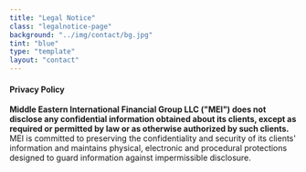 ```yaml
---
title: "Legal Notice"
class: "legalnotice-page"
background: "../img/contact/bg.jpg"
tint: "blue"
type: "template"
layout: "contact"
---
```

<div class="container content-contact-left">
  <h4>Privacy Policy</h4>
  <p>
    <span>
        <strong>
            Middle Eastern International Financial Group LLC ("MEI") does not disclose any confidential information obtained about its clients,
            except as required or permitted by law or as otherwise authorized by such clients.
        </strong>
    </span>   MEI is committed to preserving the confidentiality and security of its clients' information and maintains
    physical, electronic and procedural protections designed to guard information against impermissible disclosure.
  </p>
</div>
